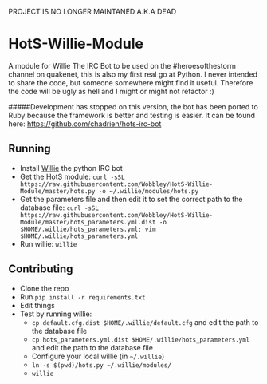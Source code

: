 PROJECT IS NO LONGER MAINTANED A.K.A DEAD

HotS-Willie-Module
==================

A module for Willie The IRC Bot to be used on the #heroesofthestorm channel on quakenet, this is also my first real go at Python. I never intended to share the code, but someone somewhere might find it useful. Therefore the code will be ugly as hell and I might or might not refactor :)

#####Development has stopped on this version, the bot has been ported to Ruby because the framework is better and testing is easier. It can be found here: https://github.com/chadrien/hots-irc-bot

## Running

* Install [Willie](http://willie.dftba.net/) the python IRC bot
* Get the HotS module: `curl -sSL https://raw.githubusercontent.com/Wobbley/HotS-Willie-Module/master/hots.py -o ~/.willie/modules/hots.py`
* Get the parameters file and then edit it to set the correct path to the database file:  `curl -sSL https://raw.githubusercontent.com/Wobbley/HotS-Willie-Module/master/hots_parameters.yml.dist -o $HOME/.willie/hots_parameters.yml; vim $HOME/.willie/hots_parameters.yml`
* Run willie: `willie`

## Contributing

* Clone the repo
* Run `pip install -r requirements.txt`
* Edit things
* Test by running willie:
  * `cp default.cfg.dist $HOME/.willie/default.cfg` and edit the path to the database file
  * `cp hots_parameters.yml.dist $HOME/.willie/hots_parameters.yml` and edit the path to the database file 
  * Configure your local willie (in `~/.willie`)
  * `ln -s $(pwd)/hots.py ~/.willie/modules/`
  * `willie`
